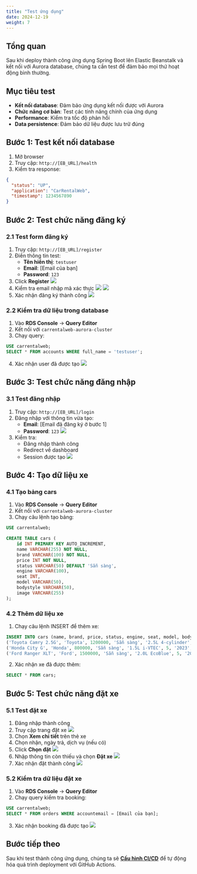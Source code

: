 ```yaml
---
title: "Test ứng dụng"
date: 2024-12-19
weight: 7
---
```


## Tổng quan

Sau khi deploy thành công ứng dụng Spring Boot lên Elastic Beanstalk và kết nối với Aurora database, chúng ta cần test để đảm bảo mọi thứ hoạt động bình thường.

## Mục tiêu test

- **Kết nối database**: Đảm bảo ứng dụng kết nối được với Aurora
- **Chức năng cơ bản**: Test các tính năng chính của ứng dụng
- **Performance**: Kiểm tra tốc độ phản hồi
- **Data persistence**: Đảm bảo dữ liệu được lưu trữ đúng

## Bước 1: Test kết nối database
1. Mở browser
2. Truy cập: `http://[EB_URL]/health`
3. Kiểm tra response:
```json
{
  "status": "UP",
  "application": "CarRentalWeb",
  "timestamp": 1234567890
}
```

## Bước 2: Test chức năng đăng ký

### 2.1 Test form đăng ký
1. Truy cập: `http://[EB_URL]/register`
2. Điền thông tin test:
   - **Tên hiển thị**: `testuser`
   - **Email**: [Email của bạn]
   - **Password**: `123`
3. Click **Register**
![](https://kietlqag.github.io/AWS_DeploySpringBoot_EB_Aurora_CICD/images/007/01.png)
4. Kiểm tra email nhập mã xác thực
![](https://kietlqag.github.io/AWS_DeploySpringBoot_EB_Aurora_CICD/images/007/02.png)
![](https://kietlqag.github.io/AWS_DeploySpringBoot_EB_Aurora_CICD/images/007/03.png)
5. Xác nhận đăng ký thành công
![](https://kietlqag.github.io/AWS_DeploySpringBoot_EB_Aurora_CICD/images/007/04.png)

### 2.2 Kiểm tra dữ liệu trong database
1. Vào **RDS Console** → **Query Editor**
2. Kết nối với `carrentalweb-aurora-cluster`
3. Chạy query:
```sql
USE carrentalweb;
SELECT * FROM accounts WHERE full_name = 'testuser';
```
4. Xác nhận user đã được tạo
![](https://kietlqag.github.io/AWS_DeploySpringBoot_EB_Aurora_CICD/images/007/05.png)

## Bước 3: Test chức năng đăng nhập

### 3.1 Test đăng nhập
1. Truy cập: `http://[EB_URL]/login`
2. Đăng nhập với thông tin vừa tạo:
   - **Email**: [Email đã đăng ký ở bước 1]
   - **Password**: `123`
![](https://kietlqag.github.io/AWS_DeploySpringBoot_EB_Aurora_CICD/images/007/06.png)
3. Kiểm tra:
   - Đăng nhập thành công
   - Redirect về dashboard
   - Session được tạo
![](https://kietlqag.github.io/AWS_DeploySpringBoot_EB_Aurora_CICD/images/007/07.png)

## Bước 4: Tạo dữ liệu xe

### 4.1 Tạo bảng cars
1. Vào **RDS Console** → **Query Editor**
2. Kết nối với `carrentalweb-aurora-cluster`
3. Chạy câu lệnh tạo bảng:

```sql
USE carrentalweb;

CREATE TABLE cars (
    id INT PRIMARY KEY AUTO_INCREMENT,
    name VARCHAR(255) NOT NULL,
    brand VARCHAR(100) NOT NULL,
    price INT NOT NULL,
    status VARCHAR(50) DEFAULT 'Sẵn sàng',
    engine VARCHAR(100),
    seat INT,
    model VARCHAR(50),
    bodystyle VARCHAR(50),
    image VARCHAR(255)
);
```

### 4.2 Thêm dữ liệu xe
1. Chạy câu lệnh INSERT để thêm xe:

```sql
INSERT INTO cars (name, brand, price, status, engine, seat, model, bodystyle, image) VALUES
('Toyota Camry 2.5G', 'Toyota', 1200000, 'Sẵn sàng', '2.5L 4-cylinder', 5, '2023', 'Sedan', 'https://carshop.vn/wp-content/uploads/2022/07/hinh-nen-xe-oto-dep-7.jpg'),
('Honda City G', 'Honda', 800000, 'Sẵn sàng', '1.5L i-VTEC', 5, '2023', 'Sedan', 'honda-city.jpg'),
('Ford Ranger XLT', 'Ford', 1500000, 'Sẵn sàng', '2.0L EcoBlue', 5, '2023', 'Pickup', 'ford-ranger.jpg');
```

2. Xác nhận xe đã được thêm:
```sql
SELECT * FROM cars;
```

## Bước 5: Test chức năng đặt xe

### 5.1 Test đặt xe
1. Đăng nhập thành công
2. Truy cập trang đặt xe
![](https://kietlqag.github.io/AWS_DeploySpringBoot_EB_Aurora_CICD/images/007/08.png)
3. Chọn **Xem chi tiết** trên thẻ xe
4. Chọn nhận, ngày trả, dịch vụ (nếu có)
5. Click **Chọn đặt**
![](https://kietlqag.github.io/AWS_DeploySpringBoot_EB_Aurora_CICD/images/007/09.png)
6. Nhập thông tin còn thiếu và chọn **Đặt xe**
![](https://kietlqag.github.io/AWS_DeploySpringBoot_EB_Aurora_CICD/images/007/10.png)
7. Xác nhận đặt thành công
![](https://kietlqag.github.io/AWS_DeploySpringBoot_EB_Aurora_CICD/images/007/11.png)

### 5.2 Kiểm tra dữ liệu đặt xe
1. Vào **RDS Console** → **Query Editor**
2. Chạy query kiểm tra booking:
```sql
USE carrentalweb;
SELECT * FROM orders WHERE accountemail = [Email của bạn];
```
3. Xác nhận booking đã được tạo
![](https://kietlqag.github.io/AWS_DeploySpringBoot_EB_Aurora_CICD/images/007/12.png)

## Bước tiếp theo

Sau khi test thành công ứng dụng, chúng ta sẽ **[Cấu hình CI/CD](../8-Cau-hinh-CI-CD/)** để tự động hóa quá trình deployment với GitHub Actions. 
